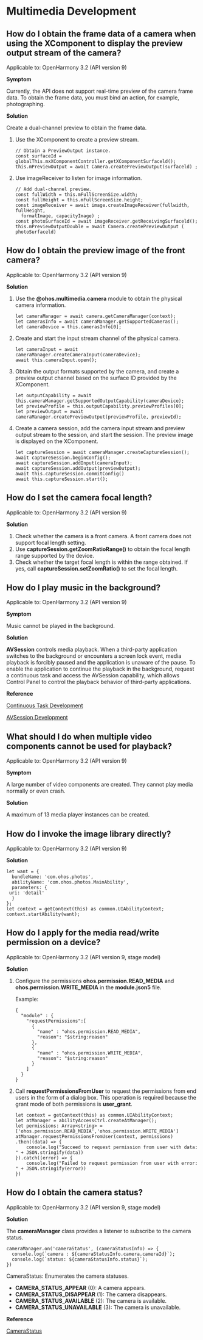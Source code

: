 # Multimedia Development

## How do I obtain the frame data of a camera when using the XComponent to display the preview output stream of the camera?

Applicable to: OpenHarmony 3.2 (API version 9)

**Symptom**

Currently, the API does not support real-time preview of the camera frame data. To obtain the frame data, you must bind an action, for example, photographing.

**Solution**

Create a dual-channel preview to obtain the frame data.

1. Use the XComponent to create a preview stream.

    ```
    // Obtain a PreviewOutput instance.
    const surfaceId = globalThis.mxXComponentController.getXComponentSurfaceld();
    this.mPreviewOutput = await Camera.createPreviewOutput(surfaceld) ;
    ```

2. Use imageReceiver to listen for image information.

    ```
    // Add dual-channel preview.
    const fullWidth = this.mFullScreenSize.width;
    const fullHeight = this.mFullScreenSize.height;
    const imageReceiver = await image.createImageReceiver(fullwidth, fullHeight, 
      formatImage, capacityImage) ;
    const photoSurfaceId = await imageReceiver.getReceivingSurfaceld();
    this.mPreviewOutputDouble = await Camera.createPreviewOutput ( photoSurfaceld)
    ```


## How do I obtain the preview image of the front camera?

Applicable to: OpenHarmony 3.2 (API version 9)

**Solution**

1. Use the **@ohos.multimedia.camera** module to obtain the physical camera information.

    ```
    let cameraManager = await camera.getCameraManager(context);
    let camerasInfo = await cameraManager.getSupportedCameras();
    let cameraDevice = this.camerasInfo[0];
    ```

2. Create and start the input stream channel of the physical camera.

    ```
    let cameraInput = await cameraManager.createCameraInput(cameraDevice);
    await this.cameraInput.open();
    ```

3. Obtain the output formats supported by the camera, and create a preview output channel based on the surface ID provided by the XComponent.

    ```
    let outputCapability = await this.cameraManager.getSupportedOutputCapability(cameraDevice);
    let previewProfile = this.outputCapability.previewProfiles[0];
    let previewOutput = await cameraManager.createPreviewOutput(previewProfile, previewId);
    ```

4. Create a camera session, add the camera input stream and preview output stream to the session, and start the session. The preview image is displayed on the XComponent.

    ```
    let captureSession = await cameraManager.createCaptureSession();
    await captureSession.beginConfig();
    await captureSession.addInput(cameraInput);
    await captureSession.addOutput(previewOutput);
    await this.captureSession.commitConfig()
    await this.captureSession.start();
    ```


## How do I set the camera focal length?

Applicable to: OpenHarmony 3.2 (API version 9)

**Solution**

1. Check whether the camera is a front camera. A front camera does not support focal length setting.
2. Use **captureSession.getZoomRatioRange\(\)** to obtain the focal length range supported by the device.
3. Check whether the target focal length is within the range obtained. If yes, call **captureSession.setZoomRatio\(\)** to set the focal length.

## How do I play music in the background?

Applicable to: OpenHarmony 3.2 (API version 9)

**Symptom**

Music cannot be played in the background.

**Solution**

**AVSession** controls media playback. When a third-party application switches to the background or encounters a screen lock event, media playback is forcibly paused and the application is unaware of the pause. To enable the application to continue the playback in the background, request a continuous task and access the AVSession capability, which allows Control Panel to control the playback behavior of third-party applications.

**Reference**

[Continuous Task Development](../task-management/continuous-task.md)

[AVSession Development](../media/using-avsession-developer.md)


## What should I do when multiple video components cannot be used for playback?

Applicable to: OpenHarmony 3.2 (API version 9)

**Symptom**

A large number of video components are created. They cannot play media normally or even crash.

**Solution**

A maximum of 13 media player instances can be created.

## How do I invoke the image library directly?

Applicable to: OpenHarmony 3.2 (API version 9)

**Solution**

```
let want = {
  bundleName: 'com.ohos.photos',
  abilityName: 'com.ohos.photos.MainAbility',
  parameters: {
 uri: 'detail'
  }
};
let context = getContext(this) as common.UIAbilityContext;
context.startAbility(want);
```

## How do I apply for the media read/write permission on a device?

Applicable to: OpenHarmony 3.2 (API version 9, stage model)

**Solution**

1. Configure the permissions **ohos.permission.READ\_MEDIA** and **ohos.permission.WRITE\_MEDIA** in the **module.json5** file.

    Example:

    ```
    {
      "module" : {
        "requestPermissions":[
          {
            "name" : "ohos.permission.READ_MEDIA",
            "reason": "$string:reason"
          },
          {
            "name" : "ohos.permission.WRITE_MEDIA",
            "reason": "$string:reason"
          }
        ]
      }
    }
    ```

2. Call **requestPermissionsFromUser** to request the permissions from end users in the form of a dialog box. This operation is required because the grant mode of both permissions is **user\_grant**.

    ```
    let context = getContext(this) as common.UIAbilityContext;
    let atManager = abilityAccessCtrl.createAtManager();
    let permissions: Array<string> = ['ohos.permission.READ_MEDIA','ohos.permission.WRITE_MEDIA']
    atManager.requestPermissionsFromUser(context, permissions)
    .then((data) => {
        console.log("Succeed to request permission from user with data: " + JSON.stringify(data))
    }).catch((error) => {
        console.log("Failed to request permission from user with error: " + JSON.stringify(error))
    })
    ```

## How do I obtain the camera status?

Applicable to: OpenHarmony 3.2 (API version 9, stage model)

**Solution**

The **cameraManager** class provides a listener to subscribe to the camera status.

```
cameraManager.on('cameraStatus', (cameraStatusInfo) => {
  console.log(`camera : ${cameraStatusInfo.camera.cameraId}`);
  console.log(`status: ${cameraStatusInfo.status}`);
})
```
CameraStatus: Enumerates the camera statuses.

- **CAMERA_STATUS_APPEAR** (0): A camera appears.
- **CAMERA_STATUS_DISAPPEAR** (1): The camera disappears.
- **CAMERA_STATUS_AVAILABLE** (2): The camera is available.
- **CAMERA_STATUS_UNAVAILABLE** (3): The camera is unavailable.

**Reference**

[CameraStatus](../reference/apis/js-apis-camera.md#oncamerastatus)